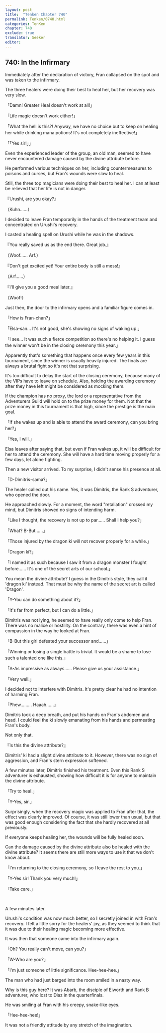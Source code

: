 ```yaml
---
layout: post
title:  "Tenken Chapter 740"
permalink: Tenken/0740.html
categories: TenKen
chapter: 740
exclude: true
translator: Seeker
editor: 
---
```

<h2 id="ch740">740: In the Infirmary</h2>

<p>Immediately after the declaration of victory, Fran collapsed on the spot and was taken to the infirmary.</p>

<p>The three healers were doing their best to heal her, but her recovery was very slow.</p>

<p>「Damn! Greater Heal doesn't work at all!」</p>
<p>「Life magic doesn't work either!」</p>
<p>「What the hell is this?! Anyway, we have no choice but to keep on healing her while drinking mana potions! It's not completely ineffective!」</p>
<p>「「Yes sir!」」</p>

<p>Even the experienced leader of the group, an old man, seemed to have never encountered damage caused by the divine attribute before.</p>

<p>He performed various techniques on her, including countermeasures to poisons and curses, but Fran's wounds were slow to heal.</p>

<p>Still, the three top magicians were doing their best to heal her. I can at least be relieved that her life is not in danger.</p>

<p>『Urushi, are you okay?』</p>
<p>（Kuhn……）</p>

<p>I decided to leave Fran temporarily in the hands of the treatment team and concentrated on Urushi's recovery.</p>

<p>I casted a healing spell on Urushi while he was in the shadows.</p>

<p>『You really saved us as the end there. Great job.』</p>
<p>（Woof…… Arf.）</p>
<p>『Don't get excited yet! Your entire body is still a mess!』</p>
<p>（Arf……）</p>
<p>『I'll give you a good meal later.』</p>
<p>（Woof!）</p>

<p>Just then, the door to the infirmary opens and a familiar figure comes in.</p>

<p>「How is Fran-chan?」</p>
<p>「Elsa-san… It's not good, she's showing no signs of waking up.」</p>
<p>「I see… It was such a fierce competition so there's no helping it. I guess the winner won't be in the closing ceremony this year.」</p>

<p>Apparently that's something that happens once every few years in this tournament, since the winner is usually heavily injured. The finals are always a brutal fight so it's not that surprising.</p>

<p>It's too difficult to delay the start of the closing ceremony, because many of the VIPs have to leave on schedule. Also, holding the awarding ceremony after they have left might be considered as mocking them.</p>

<p>If the champion has no proxy, the lord or a representative from the Adventurers Guild will hold on to the prize money for them. Not that the prize money in this tournament is that high, since the prestige is the main goal.</p>

<p>「If she wakes up and is able to attend the award ceremony, can you bring her?」</p>
<p>「Yes, I will.」</p>

<p>Elsa leaves after saying that, but even if Fran wakes up, it will be difficult for her to attend the ceremony. She will have a hard time moving properly for a few days, let alone fighting.</p>

<p>Then a new visitor arrived. To my surprise, I didn't sense his presence at all.</p>

<p>「D-Dimitris-sama?」</p>

<p>The healer called out his name. Yes, it was Dimitris, the Rank S adventurer, who opened the door.</p>

<p>He approached slowly. For a moment, the word "retaliation" crossed my mind, but Dimitris showed no signs of intending harm.</p>

<p>「Like I thought, the recovery is not up to par…… Shall I help you?」</p>
<p>「What? B-But……」</p>
<p>「Those injured by the dragon ki will not recover properly for a while.」</p>
<p>「Dragon ki?」</p>
<p>「I named it as such because I saw it from a dragon monster I fought before…… It's one of the secret arts of our school.」</p>

<p>You mean the divine attribute? I guess in the Dimitris style, they call it 'dragon ki' instead. That must be why the name of the secret art is called 'Dragon'.</p>

<p>「Y-You can do something about it?」</p>
<p>「It's far from perfect, but I can do a little.」</p>

<p>Dimitris was not lying, he seemed to have really only come to help Fran. There was no malice or hostility. On the contrary, there was even a hint of compassion in the way he looked at Fran.</p>

<p>「B-But this girl defeated your successor and……」</p>
<p>「Winning or losing a single battle is trivial. It would be a shame to lose such a talented one like this.」</p>
<p>「A-As impressive as always…… Please give us your assistance.」</p>
<p>「Very well.」</p>

<p>I decided not to interfere with Dimitris. It's pretty clear he had no intention of harming Fran.</p>

<p>「Phew……… Haaah……」</p>

<p>Dimitris took a deep breath, and put his hands on Fran's abdomen and head. I could feel the ki slowly emanating from his hands and permeating Fran's body.</p>

<p>Not only that.</p>

<p>『Is this the divine attribute?』</p>

<p>Dimitris' ki had a slight divine attribute to it. However, there was no sign of aggression, and Fran's stern expression softened.</p>

<p>A few minutes later, Dimitris finished his treatment. Even this Rank S adventurer is exhausted, showing how difficult it is for anyone to maintain the divine attribute.</p>

<p>「Try to heal.」</p>
<p>「Y-Yes, sir.」</p>

<p>Surprisingly, when the recovery magic was applied to Fran after that, the effect was clearly improved. Of course, it was still lower than usual, but that was good enough considering the fact that she hardly recovered at all previously.</p>

<p>If everyone keeps healing her, the wounds will be fully healed soon.</p>

<p>Can the damage caused by the divine attribute also be healed with the divine attribute? It seems there are still more ways to use it that we don't know about.</p>

<p>「I'm returning to the closing ceremony, so I leave the rest to you.」</p>
<p>「Y-Yes sir! Thank you very much!」</p>
<p>「Take care.」</p>

<br>
<p>A few minutes later.</p>

<p>Urushi's condition was now much better, so I secretly joined in with Fran's recovery. I felt a little sorry for the healers' joy, as they seemed to think that it was due to their healing magic becoming more effective.</p>

<p>It was then that someone came into the infirmary again.</p>

<p>「Oh? You really can't move, can you?」</p>
<p>「W-Who are you?」</p>
<p>「I'm just someone of little significance. Hee-hee-hee.」</p>

<p>The man who had just barged into the room smiled in a nasty way.</p>

<p>Why is this guy here? It was Abarb, the disciple of Eiworth and Rank B adventurer, who lost to Diaz in the quarterfinals.</p>

<p>He was smiling at Fran with his creepy, snake-like eyes.</p>

<p>「Hee-hee-hee!」</p>

<p>It was not a friendly attitude by any stretch of the imagination.</p>




